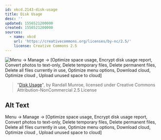 ```yaml
---
id: xkcd.2143-disk-usage
title: Disk Usage
desc: ''
updated: 1556521200000
created: 1556521200000
sources:
  - name: xkcd
    url: 'https://creativecommons.org/licenses/by-nc/2.5/'
    license: Creative Commons 2.5
---
```

![Menu -> Manage -> \[Optimize space usage, Encrypt disk usage report, Convert photos to text-only, Delete temporary files, Delete permanent files, Delete all files currently in use, Optimize menu options, Download cloud, Optimize cloud , Upload unused space to cloud\]](https://imgs.xkcd.com/comics/disk_usage.png)
> "[Disk Usage](https://xkcd.com/2143/)", by Randall Munroe, licensed under Creative Commons Attribution-NonCommercial 2.5 License

## Alt Text
Menu -> Manage -> \[Optimize space usage, Encrypt disk usage report, Convert photos to text-only, Delete temporary files, Delete permanent files, Delete all files currently in use, Optimize menu options, Download cloud, Optimize cloud , Upload unused space to cloud\]
